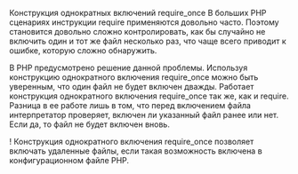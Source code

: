 Конструкция однократных включений require_once
В больших PHP сценариях инструкции require применяются довольно часто. Поэтому становится довольно сложно контролировать, как бы случайно не включить один и тот же файл несколько раз, что чаще всего приводит к ошибке, которую сложно обнаружить.

В PHP предусмотрено решение данной проблемы. Используя конструкцию однократного включения require_once можно быть уверенным, что один файл не будет включен дважды. Работает конструкция однократного включения require_once так же, как и require. Разница в ее работе лишь в том, что перед включением файла интерпретатор проверяет, включен ли указанный файл ранее или нет. Если да, то файл не будет включен вновь.

! Конструкция однократного включения require_once позволяет включать удаленные файлы, если такая возможность включена в конфигурационном файле PHP.